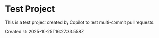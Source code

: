 # Test Project

This is a test project created by Copilot to test multi-commit pull requests.

Created at: 2025-10-25T16:27:33.558Z
